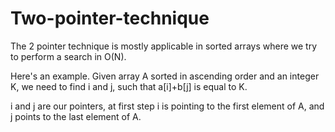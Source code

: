 # Two-pointer-technique

The 2 pointer technique is mostly applicable in sorted arrays where we try to perform a search in O(N).

Here's an example. 
Given array A sorted in ascending order and an integer K, we need to find i and j, such that a[i]+b[j] is equal to K.

i and j are our pointers, at first step i is pointing to the first element of A, and j points to the last element of A.
